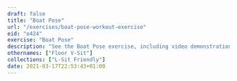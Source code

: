 ```yaml
---
draft: false
title: "Boat Pose"
url: "/exercises/boat-pose-workout-exercise"
eid: "o424"
exercise: "Boat Pose"
description: "See the Boat Pose exercise, including video demonstration, instructions on how-to perform, benefits, activated body parts and related exercises."
othernames: ["Floor V-Sit"]
collections: ["L-Sit Friendly"]
date: 2021-03-17T22:53:43+01:00
---
```

